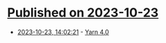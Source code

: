 # [Published on 2023-10-23](index.md)

* [2023-10-23, 14:02:21](https://lobste.rs/s/pzkbqz/yarn_4_0) - [Yarn 4.0](https://yarnpkg.com/blog/release/4.0)
